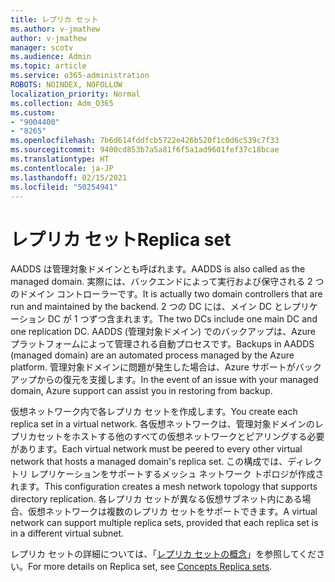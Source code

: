 ```yaml
---
title: レプリカ セット
ms.author: v-jmathew
author: v-jmathew
manager: scotv
ms.audience: Admin
ms.topic: article
ms.service: o365-administration
ROBOTS: NOINDEX, NOFOLLOW
localization_priority: Normal
ms.collection: Adm_O365
ms.custom:
- "9004400"
- "8265"
ms.openlocfilehash: 7b6d614fddfcb5722e426b520f1c0d6c539c7f33
ms.sourcegitcommit: 9400cd853b7a5a81f6f5a1ad9601fef37c18bcae
ms.translationtype: HT
ms.contentlocale: ja-JP
ms.lasthandoff: 02/15/2021
ms.locfileid: "50254941"
---
```

# <a name="replica-set"></a><span data-ttu-id="80516-102">レプリカ セット</span><span class="sxs-lookup"><span data-stu-id="80516-102">Replica set</span></span>

<span data-ttu-id="80516-103">AADDS は管理対象ドメインとも呼ばれます。</span><span class="sxs-lookup"><span data-stu-id="80516-103">AADDS is also called as the managed domain.</span></span> <span data-ttu-id="80516-104">実際には、バックエンドによって実行および保守される 2 つのドメイン コントローラーです。</span><span class="sxs-lookup"><span data-stu-id="80516-104">It is actually two domain controllers that are run and maintained by the backend.</span></span> <span data-ttu-id="80516-105">2 つの DC には、メイン DC とレプリケーション DC が 1 つずつ含まれます。</span><span class="sxs-lookup"><span data-stu-id="80516-105">The two DCs include one main DC and one replication DC.</span></span> <span data-ttu-id="80516-106">AADDS (管理対象ドメイン) でのバックアップは、Azure プラットフォームによって管理される自動プロセスです。</span><span class="sxs-lookup"><span data-stu-id="80516-106">Backups in AADDS (managed domain) are an automated process managed by the Azure platform.</span></span> <span data-ttu-id="80516-107">管理対象ドメインに問題が発生した場合は、Azure サポートがバックアップからの復元を支援します。</span><span class="sxs-lookup"><span data-stu-id="80516-107">In the event of an issue with your managed domain, Azure support can assist you in restoring from backup.</span></span>

<span data-ttu-id="80516-108">仮想ネットワーク内で各レプリカ セットを作成します。</span><span class="sxs-lookup"><span data-stu-id="80516-108">You create each replica set in a virtual network.</span></span> <span data-ttu-id="80516-109">各仮想ネットワークは、管理対象ドメインのレプリカセットをホストする他のすべての仮想ネットワークとピアリングする必要があります。</span><span class="sxs-lookup"><span data-stu-id="80516-109">Each virtual network must be peered to every other virtual network that hosts a managed domain's replica set.</span></span> <span data-ttu-id="80516-110">この構成では、ディレクトリ レプリケーションをサポートするメッシュ ネットワーク トポロジが作成されます。</span><span class="sxs-lookup"><span data-stu-id="80516-110">This configuration creates a mesh network topology that supports directory replication.</span></span> <span data-ttu-id="80516-111">各レプリカ セットが異なる仮想サブネット内にある場合、仮想ネットワークは複数のレプリカ セットをサポートできます。</span><span class="sxs-lookup"><span data-stu-id="80516-111">A virtual network can support multiple replica sets, provided that each replica set is in a different virtual subnet.</span></span>

<span data-ttu-id="80516-112">レプリカ セットの詳細については、「[レプリカ セットの概念](https://docs.microsoft.com/azure/active-directory-domain-services/concepts-replica-sets)」を参照してください。</span><span class="sxs-lookup"><span data-stu-id="80516-112">For more details on Replica set, see [Concepts Replica sets](https://docs.microsoft.com/azure/active-directory-domain-services/concepts-replica-sets).</span></span>

